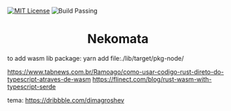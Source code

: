 [![MIT License](https://img.shields.io/badge/License-MIT-green.svg)](https://choosealicense.com/licenses/mit/) ![Build Passing](https://img.shields.io/badge/Build-Passing-green.svg)

<h1 style="text-align: center;">Nekomata</h1>

to add wasm lib package: yarn add file:./lib/target/pkg-node/

https://www.tabnews.com.br/Ramoago/como-usar-codigo-rust-direto-do-typescript-atraves-de-wasm
https://flinect.com/blog/rust-wasm-with-typescript-serde


tema: https://dribbble.com/dimagroshev
